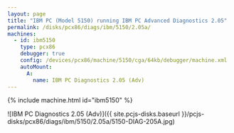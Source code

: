 ```yaml
---
layout: page
title: "IBM PC (Model 5150) running IBM PC Advanced Diagnostics 2.05"
permalink: /disks/pcx86/diags/ibm/5150/2.05a/
machines:
  - id: ibm5150
    type: pcx86
    debugger: true
    config: /devices/pcx86/machine/5150/cga/64kb/debugger/machine.xml
    autoMount:
      A:
        name: IBM PC Diagnostics 2.05 (Adv)
---
```


{% include machine.html id="ibm5150" %}

![IBM PC Diagnostics 2.05 (Adv)]({{ site.pcjs-disks.baseurl }}/pcjs-disks/pcx86/diags/ibm/5150/2.05a/5150-DIAG-205A.jpg)
